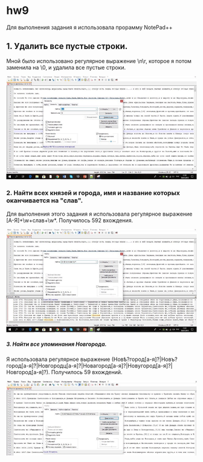 # hw9


Для выполнения задания я использовала прорамму NotePad++


## 1. Удалить все пустые строки. ## 

Мной было использовано регулярное выражение \n\r, которое я потом заменила на \0, и удалила все пустые строки.

![](https://github.com/thumbelina17/hw9/blob/master/F3.jpg?raw=true)



### 2. Найти всех князей и города, имя и название которых оканчивается на "слав". ## 


Для выполнения этого задания я использовала регулярное выражение [А-Я]+\w+слав+\w*. Получилось 592 вхождения.



![](https://github.com/thumbelina17/hw9/blob/master/F2.jpg?raw=true)



##### 3. Найти все упоминания Новгорода. ##### 


Я использовала регулярное выражение (Новѣ?город[а-я]?|Новъ?город[а-я]?|Новгородц[а-я]?|Новагород[а-я]?|Новугород[а-я]?|Новгород[а-я]?). Получилось 59 вхождений.



![](https://github.com/thumbelina17/hw9/blob/master/F1.jpg?raw=true)




